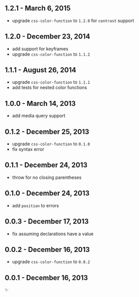 
1.2.1 - March 6, 2015
---------------------
* upgrade `css-color-function` to `1.2.0` for `contrast` support

1.2.0 - December 23, 2014
-------------------------
* add support for keyframes
* upgrade `css-color-function` to `1.1.2`

1.1.1 - August 26, 2014
-----------------------
* upgrade `css-color-function` to `1.1.1`
* add tests for nested color functions

1.0.0 - March 14, 2013
----------------------
* add media query support

0.1.2 - December 25, 2013
-------------------------
* upgrade `css-color-function` to `0.1.0`
* fix syntax error

0.1.1 - December 24, 2013
-------------------------
* throw for no closing parentheses

0.1.0 - December 24, 2013
-------------------------
* add `position` to errors

0.0.3 - December 17, 2013
-------------------------
* fix assuming declarations have a value

0.0.2 - December 16, 2013
-------------------------
* upgrade `css-color-function` to `0.0.2`

0.0.1 - December 16, 2013
-------------------------
:sparkles: